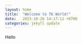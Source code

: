 ```yaml
---
layout: home
title:  "Welcome to TK World!"
date:   2023-10-26 14:17:12 +0700
categories: jekyll update
---
```

Hello 

[jekyll-docs]: https://jekyllrb.com/docs/home
[jekyll-gh]:   https://github.com/jekyll/jekyll
[jekyll-talk]: https://talk.jekyllrb.com/
